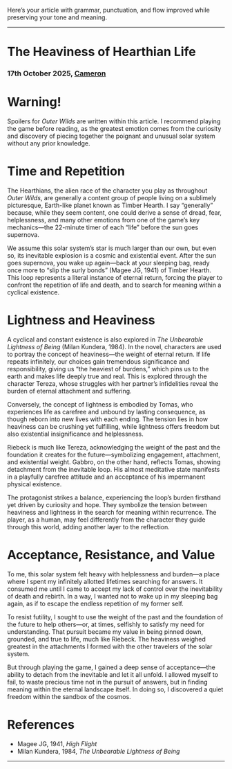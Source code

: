 Here’s your article with grammar, punctuation, and flow improved while preserving your tone and meaning.  

***

**The Heaviness of Hearthian Life**  
==============================================================  

### 17th October 2025, [Cameron](https://camhdeveloper.netlify.app/)  

# Warning!  
Spoilers for *Outer Wilds* are written within this article. I recommend playing the game before reading, as the greatest emotion comes from the curiosity and discovery of piecing together the poignant and unusual solar system without any prior knowledge.  

# Time and Repetition  
The Hearthians, the alien race of the character you play as throughout *Outer Wilds*, are generally a content group of people living on a sublimely picturesque, Earth-like planet known as Timber Hearth. I say “generally” because, while they seem content, one could derive a sense of dread, fear, helplessness, and many other emotions from one of the game’s key mechanics—the 22-minute timer of each “life” before the sun goes supernova.  

We assume this solar system’s star is much larger than our own, but even so, its inevitable explosion is a cosmic and existential event. After the sun goes supernova, you wake up again—back at your sleeping bag, ready once more to “slip the surly bonds” (Magee JG, 1941) of Timber Hearth. This loop represents a literal instance of eternal return, forcing the player to confront the repetition of life and death, and to search for meaning within a cyclical existence.  

# Lightness and Heaviness  
A cyclical and constant existence is also explored in *The Unbearable Lightness of Being* (Milan Kundera, 1984). In the novel, characters are used to portray the concept of heaviness—the weight of eternal return. If life repeats infinitely, our choices gain tremendous significance and responsibility, giving us “the heaviest of burdens,” which pins us to the earth and makes life deeply true and real. This is explored through the character Tereza, whose struggles with her partner’s infidelities reveal the burden of eternal attachment and suffering.  

Conversely, the concept of lightness is embodied by Tomas, who experiences life as carefree and unbound by lasting consequence, as though reborn into new lives with each ending. The tension lies in how heaviness can be crushing yet fulfilling, while lightness offers freedom but also existential insignificance and helplessness.  

Riebeck is much like Tereza, acknowledging the weight of the past and the foundation it creates for the future—symbolizing engagement, attachment, and existential weight. Gabbro, on the other hand, reflects Tomas, showing detachment from the inevitable loop. His almost meditative state manifests in a playfully carefree attitude and an acceptance of his impermanent physical existence.  

The protagonist strikes a balance, experiencing the loop’s burden firsthand yet driven by curiosity and hope. They symbolize the tension between heaviness and lightness in the search for meaning within recurrence. The player, as a human, may feel differently from the character they guide through this world, adding another layer to the reflection.  

# Acceptance, Resistance, and Value  
To me, this solar system felt heavy with helplessness and burden—a place where I spent my infinitely allotted lifetimes searching for answers. It consumed me until I came to accept my lack of control over the inevitability of death and rebirth. In a way, I wanted not to wake up in my sleeping bag again, as if to escape the endless repetition of my former self.  

To resist futility, I sought to use the weight of the past and the foundation of the future to help others—or, at times, selfishly to satisfy my need for understanding. That pursuit became my value in being pinned down, grounded, and true to life, much like Riebeck. The heaviness weighed greatest in the attachments I formed with the other travelers of the solar system.  

But through playing the game, I gained a deep sense of acceptance—the ability to detach from the inevitable and let it all unfold. I allowed myself to fail, to waste precious time not in the pursuit of answers, but in finding meaning within the eternal landscape itself. In doing so, I discovered a quiet freedom within the sandbox of the cosmos.  

# References  
+ Magee JG, 1941, *High Flight*  
+ Milan Kundera, 1984, *The Unbearable Lightness of Being*  

***

